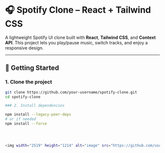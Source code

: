 # 🎧 Spotify Clone – React + Tailwind CSS

A lightweight Spotify UI clone built with **React**, **Tailwind CSS**, and **Context API**. This project lets you play/pause music, switch tracks, and enjoy a responsive design.

---

## 🚀 Getting Started

### 1. Clone the project

```bash
git clone https://github.com/your-username/spotify-clone.git
cd spotify-clone

### 2. Install dependencies

npm install --legacy-peer-deps
# or if needed
npm install --force




<img width="2519" height="1214" alt="image" src="https://github.com/user-attachments/assets/f3347e19-7f31-4c5b-9ac7-ab32027e6e5d" />
